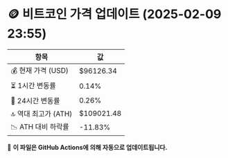 # 🪙 비트코인 가격 업데이트 (2025-02-09 23:55)

| 항목                | 값 |
|--------------------|----------------|
| 💰 현재 가격 (USD) | $96126.34 |
| ⏳ 1시간 변동률    | 0.14% |
| 📆 24시간 변동률   | 0.26% |
| 🔝 역대 최고가 (ATH) | $109021.48 |
| 📉 ATH 대비 하락률 | -11.83% |

🔄 **이 파일은 GitHub Actions에 의해 자동으로 업데이트됩니다.**
